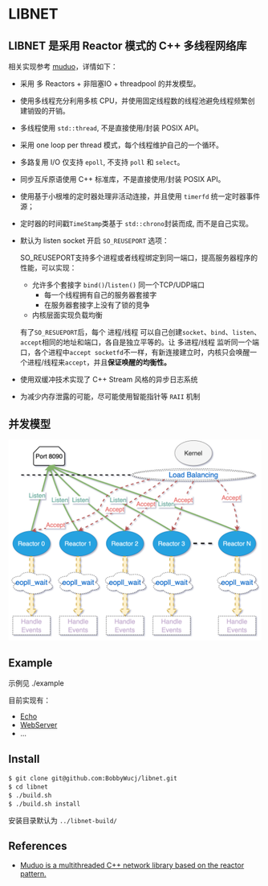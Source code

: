 # LIBNET

## LIBNET 是采用 Reactor 模式的 C++ 多线程网络库

相关实现参考 [muduo](https://github.com/chenshuo/muduo)，详情如下：

- 采用 多 Reactors + 非阻塞IO + threadpool 的并发模型。

- 使用多线程充分利用多核 CPU，并使用固定线程数的线程池避免线程频繁创建销毁的开销。

- 多线程使用 `std::thread`, 不是直接使用/封装 POSIX API。

- 采用 one loop per thread 模式，每个线程维护自己的一个循环。

- 多路复用 I/O 仅支持 `epoll`, 不支持 `poll` 和 `select`。

- 同步互斥原语使用 C++ 标准库，不是直接使用/封装 POSIX API。

- 使用基于小根堆的定时器处理非活动连接，并且使用 `timerfd` 统一定时器事件源；

- 定时器的时间戳`TimeStamp`类基于 `std::chrono`封装而成, 而不是自己实现。

- 默认为 listen socket 开启 `SO_REUSEPORT` 选项：

  SO_REUSEPORT支持多个进程或者线程绑定到同一端口，提高服务器程序的性能，可以实现：

  - 允许多个套接字 `bind()`/`listen()` 同一个TCP/UDP端口
    - 每一个线程拥有自己的服务器套接字
    - 在服务器套接字上没有了锁的竞争
  - 内核层面实现负载均衡

  有了`SO_RESUEPORT`后，每个 进程/线程 可以自己创建`socket`、`bind`、`listen`、`accept`相同的地址和端口，各自是独立平等的。让 多进程/线程 监听同一个端口，各个进程中`accept socketfd`不一样，有新连接建立时，内核只会唤醒一个进程/线程来`accept`，并且**保证唤醒的均衡性。**

- 使用双缓冲技术实现了 C++ Stream 风格的异步日志系统

- 为减少内存泄露的可能，尽可能使用智能指针等 `RAII` 机制

## 并发模型
![并发模型](./resources/Libnet-Concurrency-model.png)

## Example

示例见 ./example

目前实现有：

- [Echo](https://github.com/BobbyWucj/libnet/tree/main/example/echo)
- [WebServer](https://github.com/BobbyWucj/libnet/tree/main/example/WebServer)
- ...

## Install

```bash
$ git clone git@github.com:BobbyWucj/libnet.git
$ cd libnet
$ ./build.sh 
$ ./build.sh install
```

安装目录默认为 `../libnet-build/`

## References

- [Muduo is a multithreaded C++ network library based on the reactor pattern.](https://github.com/chenshuo/muduo)